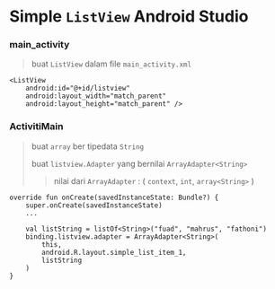 # Simple `ListView` Android Studio

### main_activity
> buat `ListView` dalam file `main_activity.xml`

```
<ListView
    android:id="@+id/listview"
    android:layout_width="match_parent"
    android:layout_height="match_parent" />
```

### ActivitiMain
> buat `array` ber tipedata `String`
>
> buat `listview.Adapter` yang bernilai `ArrayAdapter<String>`
>> nilai dari `ArrayAdapter` : ( `context`, `int`, `array<String>` )
```
override fun onCreate(savedInstanceState: Bundle?) {
    super.onCreate(savedInstanceState)
    ...
    
    val listString = listOf<String>("fuad", "mahrus", "fathoni")
    binding.listview.adapter = ArrayAdapter<String>(
        this, 
        android.R.layout.simple_list_item_1, 
        listString
    )
}
```
